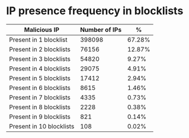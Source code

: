 # IP presence frequency in blocklists
| Malicious IP | Number of IPs | % |
|----|----|----|
| Present in 1 blocklist | 398098 | 67.28% |
| Present in 2 blocklists | 76156 | 12.87% |
| Present in 3 blocklists | 54820 | 9.27% |
| Present in 4 blocklists | 29075 | 4.91% |
| Present in 5 blocklists | 17412 | 2.94% |
| Present in 6 blocklists | 8615 | 1.46% |
| Present in 7 blocklists | 4335 | 0.73% |
| Present in 8 blocklists | 2228 | 0.38% |
| Present in 9 blocklists | 821 | 0.14% |
| Present in 10 blocklists | 108 | 0.02% |
